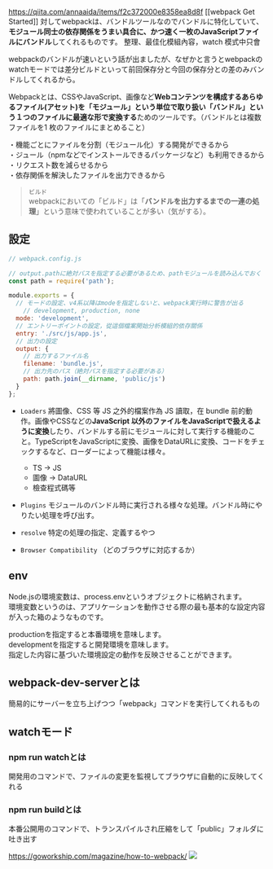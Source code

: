 https://qiita.com/annaaida/items/f2c372000e8358ea8d8f
[[webpack Get Started]]
対してwebpackは、バンドルツールなのでバンドルに特化していて、**モジュール同士の依存関係をうまい具合に、かつ速く一枚のJavaScriptファイルにバンドル**してくれるものです。
整理、最佳化模組內容，watch 模式中只會

webpackのバンドルが速いという話が出ましたが、なぜかと言うとwebpackのwatchモードでは差分ビルドといって前回保存分と今回の保存分との差のみバンドルしてくれるから。

Webpackとは、CSSやJavaScript、画像など**Webコンテンツを構成するあらゆるファイル(アセット)を「モジュール」**という単位で取り扱い**「バンドル」という１つのファイルに最適な形で変換する**ためのツールです。（バンドルとは複数ファイルを1 枚のファイルにまとめること）

・機能ごとにファイルを分割（モジュール化）する開発ができるから  
・ジュール（npmなどでインストールできるパッケージなど）も利用できるから  
・リクエスト数を減らせるから  
・依存関係を解決したファイルを出力できるから

>`ビルド`  
webpackにおいての「ビルド」は「**バンドルを出力するまでの一連の処理**」という意味で使われていることが多い（気がする）。

## 設定
```js
// webpack.config.js

// output.pathに絶対パスを指定する必要があるため、pathモジュールを読み込んでおく
const path = require('path');

module.exports = {
  // モードの設定、v4系以降はmodeを指定しないと、webpack実行時に警告が出る
	// development, production, none
  mode: 'development',
  // エントリーポイントの設定，從這個檔案開始分析模組的依存關係
  entry: './src/js/app.js',
  // 出力の設定
  output: {
    // 出力するファイル名
    filename: 'bundle.js',
    // 出力先のパス（絶対パスを指定する必要がある）
    path: path.join(__dirname, 'public/js')
  }
};
```

- `Loaders` 將圖像、CSS 等 JS 之外的檔案作為 JS 讀取，在 bundle 前的動作。画像やCSSなどの**JavaScript 以外のファイルをJavaScriptで扱えるように変換**したり、バンドルする前にモジュールに対して実行する機能のこと。TypeScriptをJavaScriptに変換、画像をDataURLに変換、コードをチェックするなど、ローダーによって機能は様々。
	- TS -> JS
	- 圖像 -> DataURL
	- 檢查程式碼等

- `Plugins` モジュールのバンドル時に実行される様々な処理。バンドル時にやりたい処理を呼び出す。

- `resolve` 特定の処理の指定、定義するやつ

- `Browser Compatibility` （どのブラウザに対応するか）

## env
Node.jsの環境変数は、process.envというオブジェクトに格納されます。  
環境変数というのは、アプリケーションを動作させる際の最も基本的な設定内容が入った箱のようなものです。

productionを指定すると本番環境を意味します。  
developmentを指定すると開発環境を意味します。  
指定した内容に基づいた環境設定の動作を反映させることができます。

## webpack-dev-serverとは

簡易的にサーバーを立ち上げつつ「webpack」コマンドを実行してくれるもの

## watchモード

### [](https://qiita.com/annaaida/items/f2c372000e8358ea8d8f#npm-run-watch%E3%81%A8%E3%81%AF)npm run watchとは

開発用のコマンドで、ファイルの変更を監視してブラウザに自動的に反映してくれる

### [](https://qiita.com/annaaida/items/f2c372000e8358ea8d8f#npm-run-build%E3%81%A8%E3%81%AF)npm run buildとは

本番公開用のコマンドで、トランスパイルされ圧縮をして「public」フォルダに吐き出す


https://goworkship.com/magazine/how-to-webpack/
![](https://i0.wp.com/goworkship.com/magazine/app/uploads/2018/09/before-2.png?resize=840%2C473&ssl=1)
